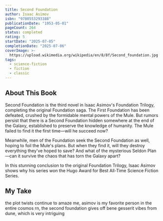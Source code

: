 ```yaml
---
title: Second Foundation
author: Isaac Asimov
isbn: "9780553293388"
publicationDate: "1953-05-01"
pageCount: 264
status: completed
rating: 5
startDate: "2025-07-05"
completionDate: "2025-07-06"
coverImage: >-
  https://upload.wikimedia.org/wikipedia/en/8/8f/Second_foundation.jpg
tags:
  - science-fiction
  - fiction
  - classic
---
```


## About This Book

Second Foundation is the third novel in Isaac Asimov's Foundation Trilogy, completing the original Foundation saga. The First Foundation has been defeated, crushed by the formidable mental powers of the Mule. But rumors persist that there is a Second Foundation hidden somewhere at the end of the Galaxy, established to preserve the knowledge of humanity. The Mule failed to find it the first time—will he succeed now?

Meanwhile, men of the Foundation seek the Second Foundation as well, hoping to foil the Mule's plans. But when they find it, will they destroy everything they've hoped to save? And what of the mysterious Seldon Plan—can it survive the chaos that has torn the Galaxy apart?

In this stunning conclusion to the original Foundation Trilogy, Isaac Asimov shows why his series won the Hugo Award for Best All-Time Science Fiction Series.

## My Take

the plot twists continue to amaze me, asimov is my favorite person in the entire cosmos rn, the second foundation gives off bene gesserit vibes from dune, which is very intriguing
